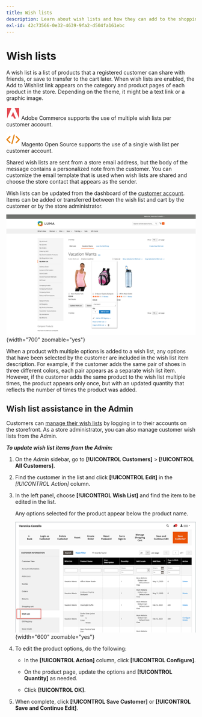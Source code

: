 ```yaml
---
title: Wish lists
description: Learn about wish lists and how they can add to the shopping experience and promote more sales.
exl-id: 42c73566-0e32-4639-9fa2-d504fa161ebc
---
```

# Wish lists

A wish list is a list of products that a registered customer can share with friends, or save to transfer to the cart later. When wish lists are enabled, the Add to Wishlist link appears on the category and product pages of each product in the store. Depending on the theme, it might be a text link or a graphic image.

![Adobe Commerce](../assets/adobe-logo.svg) Adobe Commerce supports the use of multiple wish lists per customer account.

![Magento Open Source](../assets/open-source.svg) Magento Open Source supports the use of a single wish list per customer account.

Shared wish lists are sent from a store email address, but the body of the message contains a personalized note from the customer. You can customize the email template that is used when wish lists are shared and choose the store contact that appears as the sender.

Wish lists can be updated from the dashboard of the [customer account](../customers/account-dashboard.md). Items can be added or transferred between the wish list and cart by the customer or by the store administrator.

![Example storefront - My Wish List](./assets/storefront-my-wishlist.png){width="700" zoomable="yes"}

When a product with multiple options is added to a wish list, any options that have been selected by the customer are included in the wish list item description. For example, if the customer adds the same pair of shoes in three different colors, each pair appears as a separate wish list item. However, if the customer adds the same product to the wish list multiple times, the product appears only once, but with an updated quantity that reflects the number of times the product was added.

## Wish list assistance in the Admin

Customers can [manage their wish lists](wishlist-storefront.md) by logging in to their accounts on the storefront. As a store administrator, you can also manage customer wish lists from the Admin.

**_To update wish list items from the Admin:_**

1. On the _Admin_ sidebar, go to **[!UICONTROL Customers]** > **[!UICONTROL All Customers]**.

1. Find the customer in the list and click **[!UICONTROL Edit]** in the _[!UICONTROL Action]_ column.

1. In the left panel, choose **[!UICONTROL Wish List]** and find the item to be edited in the list.

   Any options selected for the product appear below the product name.

   ![Commerce Admin - customer wish list](./assets/customer-wishlist-edit-admin.png){width="600" zoomable="yes"}

1. To edit the product options, do the following:

   - In the **[!UICONTROL Action]** column, click **[!UICONTROL Configure]**.

   - On the product page, update the options and **[!UICONTROL Quantity]** as needed.

   - Click **[!UICONTROL OK]**.

1. When complete, click **[!UICONTROL Save Customer]** or **[!UICONTROL Save and Continue Edit]**.
